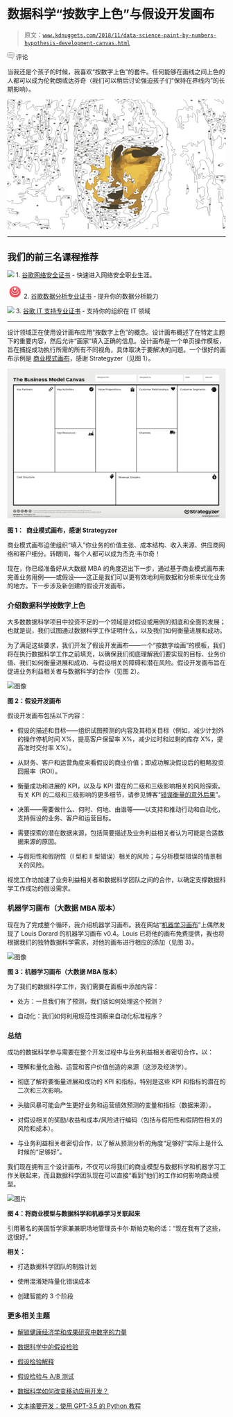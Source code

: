 # 数据科学“按数字上色”与假设开发画布

> 原文：[`www.kdnuggets.com/2018/11/data-science-paint-by-numbers-hypothesis-development-canvas.html`](https://www.kdnuggets.com/2018/11/data-science-paint-by-numbers-hypothesis-development-canvas.html)

![c](img/3d9c022da2d331bb56691a9617b91b90.png) 评论

当我还是个孩子的时候，我喜欢“按数字上色”的套件。任何能够在画线之间上色的人都可以成为伦勃朗或达芬奇（我们可以稍后讨论强迫孩子们“保持在界线内”的长期影响）。

![图片](img/9b5e1a5c7dc4169f4cf0648acbadaab2.png)

* * *

## 我们的前三名课程推荐

![](img/0244c01ba9267c002ef39d4907e0b8fb.png) 1\. [谷歌网络安全证书](https://www.kdnuggets.com/google-cybersecurity) - 快速进入网络安全职业生涯。

![](img/e225c49c3c91745821c8c0368bf04711.png) 2\. [谷歌数据分析专业证书](https://www.kdnuggets.com/google-data-analytics) - 提升你的数据分析能力

![](img/0244c01ba9267c002ef39d4907e0b8fb.png) 3\. [谷歌 IT 支持专业证书](https://www.kdnuggets.com/google-itsupport) - 支持你的组织在 IT 领域

* * *

设计领域正在使用设计画布应用“按数字上色”的概念。设计画布概述了在特定主题下的重要内容，然后允许“画家”填入正确的信息。设计画布是一个单页操作模板，旨在捕捉成功执行所需的所有不同视角，具体取决于要解决的问题。一个很好的画布示例是 [商业模式画布](https://strategyzer.com/platform/resources)，感谢 Strategyzer（见图 1）。

![图片](img/1a185fa0aa2c05612379a5e548514f3a.png)

**图 1：  商业模式画布，感谢 Strategyzer**

商业模式画布迫使组织“填入”你业务的价值主张、成本结构、收入来源、供应商网络和客户细分。转眼间，每个人都可以成为杰克·韦尔奇！

现在，你已经准备好从大数据 MBA 的角度迈出下一步，通过基于商业模式画布来完善业务用例——或假设——这正是我们可以更有效地利用数据和分析来优化业务的地方。下一步涉及新创建的假设开发画布。

### **介绍数据科学按数字上色**

大多数数据科学项目中投资不足的一个领域是对假设或用例的彻底和全面的发展；也就是说，我们试图通过数据科学工作证明什么，以及我们如何衡量进展和成功。

为了满足这些要求，我们开发了假设开发画布——一个“按数字绘画”的模板，我们将在执行数据科学工作之前填充，以确保我们彻底理解我们要实现的目标、业务价值、我们如何衡量进展和成功、与假设相关的障碍和潜在风险。假设开发画布旨在促进业务利益相关者与数据科学的合作（见图 2）。

![图像](https://image.ibb.co/eWto8A/image2.png)

**图 2：假设开发画布**

假设开发画布包括以下内容：

+   假设的描述和目标——组织试图预测的内容及其相关目标（例如，减少计划外的操作停机时间 X%，提高客户保留率 X%，减少过时和过剩的库存 X%，提高准时交付率 X%）。

+   从财务、客户和运营角度来看假设的商业价值；即成功解决假设后的粗略投资回报率（ROI）。

+   衡量成功和进展的 KPI，以及与 KPI 潜在的二级和三级影响相关的风险探索。有关 KPI 的二级和三级影响的更多细节，请参见博客“[错误衡量的意外后果](https://www.datasciencecentral.com/profiles/blogs/unintended-consequences-of-the-wrong-measures)”。

+   决策——需要做什么、何时、何地、由谁等——以支持和推动行动和自动化，支持假设的业务、客户和运营目标。

+   需要探索的潜在数据来源，包括简要描述及业务利益相关者认为可能是合适数据来源的原因。

+   与假阳性和假阴性（I 型和 II 型错误）相关的风险；与分析模型错误的情景相关的风险。

视觉工作坊加速了业务利益相关者和数据科学团队之间的合作，以确定支撑数据科学工作成功的假设需求。

### **机器学习画布（大数据 MBA 版本）**

现在为了完成整个循环，我介绍机器学习画布。我在网站“[机器学习画布](http://www.louisdorard.com/machine-learning-canvas/)”上偶然发现了 Louis Dorard 的机器学习画布 v0.4。Louis 已将他的画布免费提供，我也将根据我们的独特数据科学需求，对他的画布进行相应的添加（见图 3）。

![图像](https://image.ibb.co/fytAMV/image4.png)

**图 3：机器学习画布（大数据 MBA 版本）**

为了我们的数据科学工作，我们需要在面板中添加内容：

+   处方：一旦我们有了预测，我们该如何处理这个预测？

+   自动化：我们如何利用规范性洞察来自动化标准程序？

### **总结**

成功的数据科学参与需要在整个开发过程中与业务利益相关者密切合作，以：

+   理解和量化金融、运营和客户价值创造的来源（这涉及经济学）。

+   彻底了解将要衡量进展和成功的 KPI 和指标，特别是这些 KPI 和指标的潜在的二次和三次影响。

+   头脑风暴可能会产生更好业务和运营绩效预测的变量和指标（数据来源）。

+   对假设相关的奖励/收益和成本/风险进行编码（包括与假阳性和假阴性相关的风险和成本）。

+   与业务利益相关者密切合作，以了解从预测分析的角度“足够好”实际上是什么时候的“足够好”。

我们现在拥有三个设计画布，不仅可以将我们的商业模型与数据科学和机器学习工作关联起来，而且数据科学团队现在可以直接“看到”他们的工作如何影响商业模型。

![图片](https://image.ibb.co/bWAPgV/schmarzo-by-numbers-5.png)

**图 4：将商业模型与数据科学和机器学习关联起来**

引用著名的美国哲学家兼兼职场地管理员卡尔·斯帕克勒的话：“现在我有了这些，这很好。”

**相关：**

+   打造数据科学团队的制胜计划

+   使用混淆矩阵量化错误成本

+   创建智能的 3 个阶段

### 更多相关主题

+   [解锁健康经济学和成果研究中数字的力量](https://www.kdnuggets.com/2023/07/unlocking-power-numbers-health-economics-outcomes-research.html)

+   [数据科学中的假设检验](https://www.kdnuggets.com/2023/02/hypothesis-testing-data-science.html)

+   [假设检验解释](https://www.kdnuggets.com/2021/09/hypothesis-testing-explained.html)

+   [假设检验与 A/B 测试](https://www.kdnuggets.com/hypothesis-testing-and-ab-testing)

+   [数据科学如何改变移动应用开发？](https://www.kdnuggets.com/2023/03/data-science-transform-mobile-app-development.html)

+   [文本摘要开发：使用 GPT-3.5 的 Python 教程](https://www.kdnuggets.com/2023/04/text-summarization-development-python-tutorial-gpt35.html)
